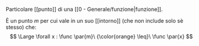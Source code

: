 Particolare [[punto]] di una [[0 - Generale/funzione|funzione]].

È un punto $m$ per cui vale in un suo [[intorno]] (che non include solo sè stesso) che:
$$
\Large
\forall x : \func \par{m}\ {\color{orange} \leq}\ \func \par{x} 
$$
